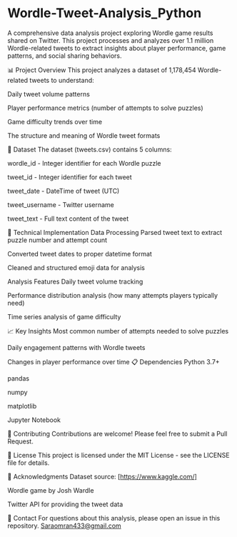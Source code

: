 # Wordle-Tweet-Analysis_Python
A comprehensive data analysis project exploring Wordle game results shared on Twitter. This project processes and analyzes over 1.1 million Wordle-related tweets to extract insights about player performance, game patterns, and social sharing behaviors.

📊 Project Overview
This project analyzes a dataset of 1,178,454 Wordle-related tweets to understand:

Daily tweet volume patterns

Player performance metrics (number of attempts to solve puzzles)

Game difficulty trends over time

The structure and meaning of Wordle tweet formats

📁 Dataset
The dataset (tweets.csv) contains 5 columns:

wordle_id - Integer identifier for each Wordle puzzle

tweet_id - Integer identifier for each tweet

tweet_date - DateTime of tweet (UTC)

tweet_username - Twitter username

tweet_text - Full text content of the tweet

🔧 Technical Implementation
Data Processing
Parsed tweet text to extract puzzle number and attempt count

Converted tweet dates to proper datetime format

Cleaned and structured emoji data for analysis

Analysis Features
Daily tweet volume tracking

Performance distribution analysis (how many attempts players typically need)

Time series analysis of game difficulty

📈 Key Insights
Most common number of attempts needed to solve puzzles

Daily engagement patterns with Wordle tweets

Changes in player performance over time
📋 Dependencies
Python 3.7+

pandas

numpy

matplotlib

Jupyter Notebook

🤝 Contributing
Contributions are welcome! Please feel free to submit a Pull Request.

📄 License
This project is licensed under the MIT License - see the LICENSE file for details.

🙏 Acknowledgments
Dataset source: [https://www.kaggle.com/]

Wordle game by Josh Wardle

Twitter API for providing the tweet data

📧 Contact
For questions about this analysis, please open an issue in this repository.
Saraomran433@gmail.com
